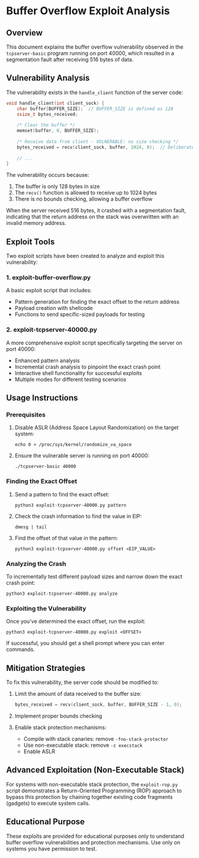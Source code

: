 # Buffer Overflow Exploit Analysis

## Overview

This document explains the buffer overflow vulnerability observed in the `tcpserver-basic` program running on port 40000, which resulted in a segmentation fault after receiving 516 bytes of data.

## Vulnerability Analysis

The vulnerability exists in the `handle_client` function of the server code:

```c
void handle_client(int client_sock) {
    char buffer[BUFFER_SIZE];  // BUFFER_SIZE is defined as 128
    ssize_t bytes_received;
    
    /* Clear the buffer */
    memset(buffer, 0, BUFFER_SIZE);
    
    /* Receive data from client - VULNERABLE: no size checking */
    bytes_received = recv(client_sock, buffer, 1024, 0);  // Deliberately receiving more than buffer size
    
    // ...
}
```

The vulnerability occurs because:
1. The buffer is only 128 bytes in size
2. The `recv()` function is allowed to receive up to 1024 bytes
3. There is no bounds checking, allowing a buffer overflow

When the server received 516 bytes, it crashed with a segmentation fault, indicating that the return address on the stack was overwritten with an invalid memory address.

## Exploit Tools

Two exploit scripts have been created to analyze and exploit this vulnerability:

### 1. exploit-buffer-overflow.py

A basic exploit script that includes:
- Pattern generation for finding the exact offset to the return address
- Payload creation with shellcode
- Functions to send specific-sized payloads for testing

### 2. exploit-tcpserver-40000.py

A more comprehensive exploit script specifically targeting the server on port 40000:
- Enhanced pattern analysis
- Incremental crash analysis to pinpoint the exact crash point
- Interactive shell functionality for successful exploits
- Multiple modes for different testing scenarios

## Usage Instructions

### Prerequisites

1. Disable ASLR (Address Space Layout Randomization) on the target system:
   ```
   echo 0 > /proc/sys/kernel/randomize_va_space
   ```

2. Ensure the vulnerable server is running on port 40000:
   ```
   ./tcpserver-basic 40000
   ```

### Finding the Exact Offset

1. Send a pattern to find the exact offset:
   ```
   python3 exploit-tcpserver-40000.py pattern
   ```

2. Check the crash information to find the value in EIP:
   ```
   dmesg | tail
   ```

3. Find the offset of that value in the pattern:
   ```
   python3 exploit-tcpserver-40000.py offset <EIP_VALUE>
   ```

### Analyzing the Crash

To incrementally test different payload sizes and narrow down the exact crash point:
```
python3 exploit-tcpserver-40000.py analyze
```

### Exploiting the Vulnerability

Once you've determined the exact offset, run the exploit:
```
python3 exploit-tcpserver-40000.py exploit <OFFSET>
```

If successful, you should get a shell prompt where you can enter commands.

## Mitigation Strategies

To fix this vulnerability, the server code should be modified to:

1. Limit the amount of data received to the buffer size:
   ```c
   bytes_received = recv(client_sock, buffer, BUFFER_SIZE - 1, 0);
   ```

2. Implement proper bounds checking

3. Enable stack protection mechanisms:
   - Compile with stack canaries: remove `-fno-stack-protector`
   - Use non-executable stack: remove `-z execstack`
   - Enable ASLR

## Advanced Exploitation (Non-Executable Stack)

For systems with non-executable stack protection, the `exploit-rop.py` script demonstrates a Return-Oriented Programming (ROP) approach to bypass this protection by chaining together existing code fragments (gadgets) to execute system calls.

## Educational Purpose

These exploits are provided for educational purposes only to understand buffer overflow vulnerabilities and protection mechanisms. Use only on systems you have permission to test.